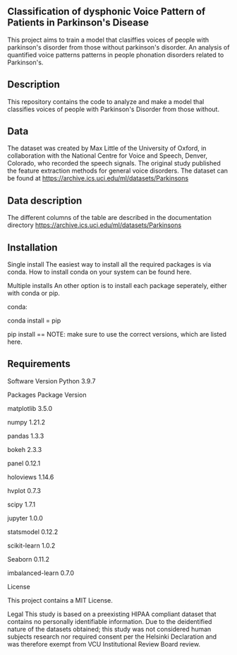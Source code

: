 ## Classification of dysphonic Voice Pattern of Patients in Parkinson's Disease 

This project aims to train a model that clasiffies voices of people with parkinson's disorder from those without parkinson's disorder. 
An analysis of quantified voice patterns patterns in people phonation disorders related to Parkinson's.

## Description 

This repository contains the code to analyze and make a model thal classifies voices of people with Parkinson's Disorder from those without.

## Data

The dataset was created by Max Little of the University of Oxford, in collaboration with the National Centre for Voice and Speech, Denver, Colorado, who recorded the speech signals. The original study published the feature extraction methods for general voice disorders.
The dataset can be found at https://archive.ics.uci.edu/ml/datasets/Parkinsons

## Data description

The different columns of the table are described in the documentation directory https://archive.ics.uci.edu/ml/datasets/Parkinsons

## Installation

Single install
The easiest way to install all the required packages is via conda. How to install conda on your system can be found here.

Multiple installs
An other option is to install each package seperately, either with conda or pip.

conda:

  conda install <PACKAGE>=<VERSION>
pip

  pip install <PACKAGE>==<VERSION>
NOTE: make sure to use the correct versions, which are listed here.


## Requirements
  
Software	Version
Python	3.9.7

Packages Package	 Version
  
matplotlib   3.5.0   
  
numpy	1.21.2

pandas	1.3.3
  
bokeh	2.3.3

panel	0.12.1

holoviews	1.14.6
  
hvplot	0.7.3

scipy	1.7.1

jupyter	1.0.0

statsmodel	0.12.2

scikit-learn  1.0.2  

Seaborn  0.11.2  

imbalanced-learn   0.7.0 

License

This project contains a MIT License.

Legal
This study is based on a preexisting HIPAA compliant dataset that contains no personally identifiable information. Due to the deidentified nature of the datasets obtained; this study was not considered human subjects research nor required consent per the Helsinki Declaration and was therefore exempt from VCU Institutional Review Board review.

